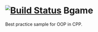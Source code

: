 [![Build Status](https://travis-ci.org/omeryildiz/bgame.svg?branch=master)](https://travis-ci.org/omeryildiz/bgame)
Bgame
=====
Best practice sample for OOP in CPP.  
